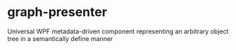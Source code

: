# graph-presenter
Universal WPF metadata-driven component representing an arbitrary object tree in a semantically define manner

